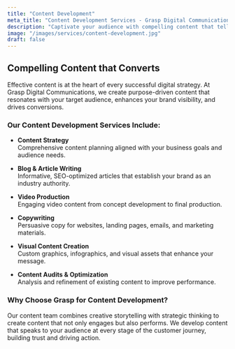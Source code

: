 ```yaml
---
title: "Content Development"
meta_title: "Content Development Services - Grasp Digital Communications"
description: "Captivate your audience with compelling content that tells your brand's story and drives meaningful engagement."
image: "/images/services/content-development.jpg"
draft: false
---
```


## Compelling Content that Converts

Effective content is at the heart of every successful digital strategy. At Grasp Digital Communications, we create purpose-driven content that resonates with your target audience, enhances your brand visibility, and drives conversions.

### Our Content Development Services Include:

- **Content Strategy**  
  Comprehensive content planning aligned with your business goals and audience needs.

- **Blog & Article Writing**  
  Informative, SEO-optimized articles that establish your brand as an industry authority.

- **Video Production**  
  Engaging video content from concept development to final production.

- **Copywriting**  
  Persuasive copy for websites, landing pages, emails, and marketing materials.

- **Visual Content Creation**  
  Custom graphics, infographics, and visual assets that enhance your message.

- **Content Audits & Optimization**  
  Analysis and refinement of existing content to improve performance.

### Why Choose Grasp for Content Development?

Our content team combines creative storytelling with strategic thinking to create content that not only engages but also performs. We develop content that speaks to your audience at every stage of the customer journey, building trust and driving action.

